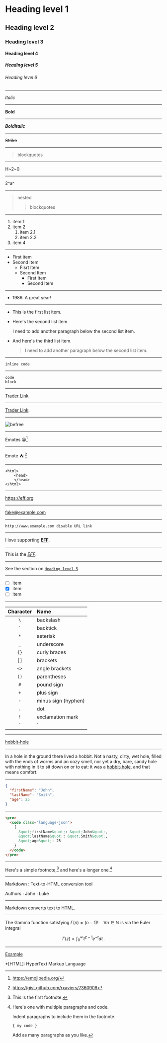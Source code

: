 # Heading level 1
## Heading level 2
### Heading level 3
#### Heading level 4
##### Heading level 5
###### Heading level 6

***

*Italic*
***
**Bold**
***
***BoldItalic***
***
~~Strike~~
***
> blockquotes
***
H~2~0
***
2^a^ 
***
> nested
> > blockquotes
***
1. item 1
1. item 2
	1. item 2.1
	5. item 2.2
4. item 4
***
- First item
- Second Item
	* Fisrt Item
	* Second Item
		+ First Item
		+ Second Item
***
- 1986\. A great year!
***
* This is the first list item.
* Here's the second list item.

    I need to add another paragraph below the second list item.
    
* And here's the third list item.

    > I need to add another paragraph below the second list item.
***
`inline code`
***
```
code 
block
```
***
[Trader Link](http://traderlink.com.br/).
***
[Trader Link](http://traderlink.com.br/ "Trader Link").
***
![befree](https://user-images.githubusercontent.com/9466017/146870905-276071d7-06b9-4a91-824b-88c73df337ad.JPG "Be Free")
***
Emotes 😀[^emojipedia]
***
Emote :tent: [^emojishortcodes]
***
	<html>
		<head>
		</head>
	</html>
***
<https://eff.org>
***
<fake@example.com>
***
`http://www.example.com disable URL link`
***
I love supporting **[EFF](https://eff.org)**.
***
This is the *[EFF](https://eff.org)*.
***
See the section on [`Heading level 5`](#heading-level-5).
***
- [ ] item
- [x] item
- [ ] item
***
| Character | Name  |
|:-------------------:|:-----------------------|
| `\` | backslash |
| `` ` `` | backtick |
| `*` | asterisk |
| `_` | underscore |
| `{}` | curly braces |
| `[]` | brackets |
| `<>` | angle brackets |
| `()` | parentheses |
| `#` | pound sign |
| `+` | plus sign |
| `-` | minus sign (hyphen) |
| `.` | dot |
| `!` | exclamation mark |
| `|` | pipe  |
***
[hobbit-hole] 
***
In a hole in the ground there lived a hobbit. Not a nasty, dirty, wet hole, filled with the ends of worms and an oozy smell, nor yet a dry, bare, sandy hole with nothing in it to sit down on or to eat: it was a [hobbit-hole](https://en.wikipedia.org/wiki/Hobbit#Lifestyle "Hobbit lifestyles"), and that means comfort.
***
```json
{
  "firstName": "John",
  "lastName": "Smith",
  "age": 25
}
```
***
```html
<pre>
  <code class="language-json">
    {
      &quot;firstName&quot;: &quot;John&quot;,
      &quot;lastName&quot;: &quot;Smith&quot;,
      &quot;age&quot;: 25
    }
  </code>
</pre>
```
***
Here's a simple footnote,[^1] and here's a longer one.[^bignote]
***
Markdown
: Text-to-HTML conversion tool 

Authors
: John
: Luke
***
Markdown converts text to HTML.
***
The Gamma function satisfying $\Gamma(n) = (n-1)!\quad\forall
n\in\mathbb N$ is via the Euler integral

$$
\Gamma(z) = \int_0^\infty t^{z-1}e^{-t}dt\,.
$$
***
[Example](http://www.example.com/)

[^1]: This is the first footnote.

[^bignote]: Here's one with multiple paragraphs and code.

    Indent paragraphs to include them in the footnote.

    `{ my code }`

    Add as many paragraphs as you like.

[^emojipedia]: <https://emojipedia.org/>

[^emojishortcodes]: <https://gist.github.com/rxaviers/7360908>

*[HTML]: HyperText Markup Language

[hobbit-hole]: <https://en.wikipedia.org/wiki/Hobbit#Lifestyle> "Hobbit lifestyles"

